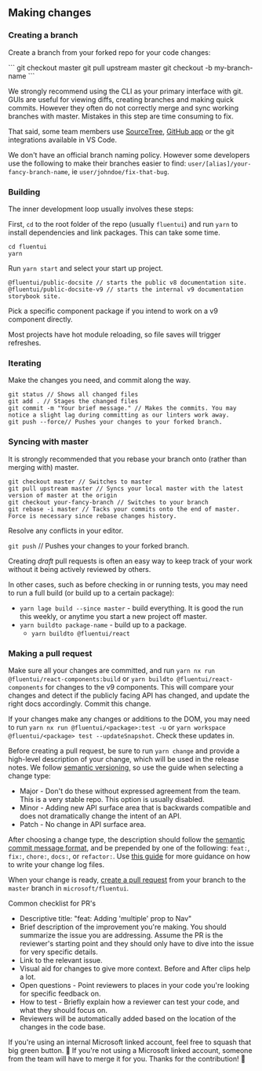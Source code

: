 ## Making changes

### Creating a branch

Create a branch from your forked repo for your code changes:

\```
git checkout master
git pull upstream master
git checkout -b my-branch-name
\```

We strongly recommend using the CLI as your primary interface with git. GUIs are useful for viewing diffs, creating branches and making quick commits. However they often do not correctly merge and sync working branches with master. Mistakes in this step are time consuming to fix.

That said, some team members use [SourceTree](https://www.sourcetreeapp.com/), [GitHub app](https://desktop.github.com/) or the git integrations available in VS Code.

We don't have an official branch naming policy. However some developers use the following to make their branches easier to find: `user/[alias]/your-fancy-branch-name`, ie `user/johndoe/fix-that-bug`.

### Building

The inner development loop usually involves these steps:

First, `cd` to the root folder of the repo (usually `fluentui`) and run `yarn` to install dependencies and link packages. This can take some time.

```
cd fluentui
yarn
```

Run `yarn start` and select your start up project.

```
@fluentui/public-docsite // starts the public v8 documentation site.
@fluentui/public-docsite-v9 // starts the internal v9 documentation storybook site.
```

Pick a specific component package if you intend to work on a v9 component directly.

Most projects have hot module reloading, so file saves will trigger refreshes.

### Iterating

Make the changes you need, and commit along the way.

```
git status // Shows all changed files
git add . // Stages the changed files
git commit -m "Your brief message." // Makes the commits. You may notice a slight lag during committing as our linters work away.
git push --force// Pushes your changes to your forked branch.
```

### Syncing with master

It is strongly recommended that you rebase your branch onto (rather than merging with) master.

```
git checkout master // Switches to master
git pull upstream master // Syncs your local master with the latest version of master at the origin
git checkout your-fancy-branch // Switches to your branch
git rebase -i master // Tacks your commits onto the end of master. Force is necessary since rebase changes history.
```

Resolve any conflicts in your editor.

`git push` // Pushes your changes to your forked branch.

Creating _draft_ pull requests is often an easy way to keep track of your work without it being actively reviewed by others.

In other cases, such as before checking in or running tests, you may need to run a full build (or build up to a certain package):

- `yarn lage build --since master` - build everything. It is good the run this weekly, or anytime you start a new project off master.
- `yarn buildto package-name` - build up to a package.
  - `yarn buildto @fluentui/react`

### Making a pull request

Make sure all your changes are committed, and run `yarn nx run @fluentui/react-components:build` or `yarn buildto @fluentui/react-components` for changes to the v9 components. This will compare your changes and detect if the publicly facing API has changed, and update the right docs accordingly. Commit this change.

If your changes make any changes or additions to the DOM, you may need to run `yarn nx run @fluentui/<package>:test -u` or `yarn workspace @fluentui/<package> test --updateSnapshot`. Check these updates in.

Before creating a pull request, be sure to run `yarn change` and provide a high-level description of your change, which will be used in the release notes. We follow [semantic versioning](https://semver.org/), so use the guide when selecting a change type:

- Major - Don't do these without expressed agreement from the team. This is a very stable repo. This option is usually disabled.
- Minor - Adding new API surface area that is backwards compatible and does not dramatically change the intent of an API.
- Patch - No change in API surface area.

After choosing a change type, the description should follow the [semantic commit message format](https://gist.github.com/joshbuchea/6f47e86d2510bce28f8e7f42ae84c716), and be prepended by one of the following: `feat:`, `fix:`, `chore:`, `docs:`, or `refactor:`. Use [this guide](https://www.conventionalcommits.org/en/v1.0.0/#summary) for more guidance on how to write your change log files.

When your change is ready, [create a pull request](https://github.com/microsoft/fluentui/pulls) from your branch to the `master` branch in `microsoft/fluentui`.

Common checklist for PR's

- Descriptive title: "feat: Adding 'multiple' prop to Nav"
- Brief description of the improvement you're making. You should summarize the issue you are addressing. Assume the PR is the reviewer's starting point and they should only have to dive into the issue for very specific details.
- Link to the relevant issue.
- Visual aid for changes to give more context. Before and After clips help a lot.
- Open questions - Point reviewers to places in your code you're looking for specific feedback on.
- How to test - Briefly explain how a reviewer can test your code, and what they should focus on.
- Reviewers will be automatically added based on the location of the changes in the code base.

If you're using an internal Microsoft linked account, feel free to squash that big green button. 🎉
If you're not using a Microsoft linked account, someone from the team will have to merge it for you. Thanks for the contribution! 🙏
